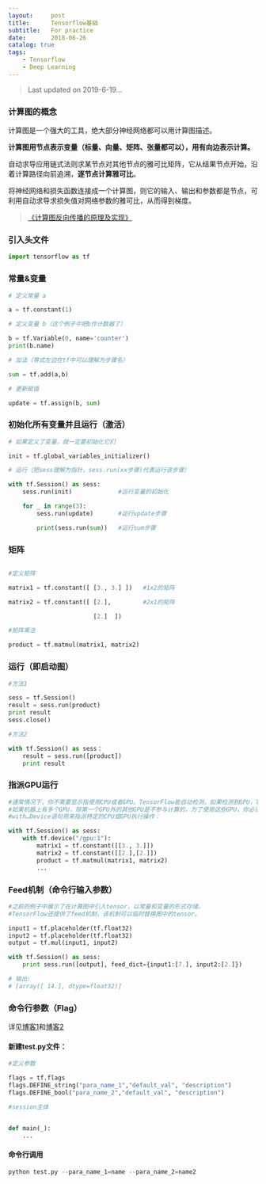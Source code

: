 ```yaml
---
layout:     post
title:      Tensorflow基础
subtitle:   For practice
date:       2018-06-26
catalog: true
tags:
    - Tensorflow
    - Deep Learning
---
```



> Last updated on 2019-6-19...  

### 计算图的概念

计算图是一个强大的工具，绝大部分神经网络都可以用计算图描述。

**计算图用节点表示变量（标量、向量、矩阵、张量都可以），用有向边表示计算。**

自动求导应用链式法则求某节点对其他节点的雅可比矩阵，它从结果节点开始，沿着计算路径向前追溯，**逐节点计算雅可比**。

将神经网络和损失函数连接成一个计算图，则它的输入、输出和参数都是节点，可利用自动求导求损失值对网络参数的雅可比，从而得到梯度。

> [《计算图反向传播的原理及实现》](https://mp.weixin.qq.com/s/KCCsTQ87BThVDcZcAfC68Q)

### 引入头文件

```python
import tensorflow as tf
```

### 常量&变量

```python
# 定义常量 a

a = tf.constant(1)

# 定义变量 b（这个例子中把b作计数器了）

b = tf.Variable(0, name='counter')
print(b.name)

# 加法（等式左边在tf中可以理解为步骤名）

sum = tf.add(a,b)

# 更新赋值

update = tf.assign(b, sum)
```
### 初始化所有变量并且运行（激活）

```python
# 如果定义了变量，就一定要初始化它们

init = tf.global_variables_initializer()

# 运行（把sess理解为指针，sess.run(xx步骤)代表运行该步骤）

with tf.Session() as sess:
    sess.run(init)             #运行变量的初始化

    for _ in range(3):
        sess.run(update)       #运行update步骤

        print(sess.run(sum))   #运行sum步骤
```

### 矩阵

```python

#定义矩阵

matrix1 = tf.constant([ [3., 3.] ])   #1x2的矩阵

matrix2 = tf.constant([ [2.],         #2x1的矩阵

                        [2.]  ])

#矩阵乘法

product = tf.matmul(matrix1, matrix2)
```

### 运行（即启动图）

```python
#方法1

sess = tf.Session()
result = sess.run(product)
print result
sess.close()

#方法2

with tf.Session() as sess：
    result = sess.run([product])
    print result
```

### 指派GPU运行

```python
#通常情况下，你不需要显示指使用CPU或者GPU。TensorFlow能自动检测，如果检测到GPU，TensorFlow会使用第一个GPU来执行操作。
#如果机器上有多个GPU，除第一个GPU外的其他GPU是不参与计算的，为了使用这些GPU，你必须将op明确指派给他们执行。
#with…Device语句用来指派特定的CPU或GPU执行操作：

with tf.Session() as sess:
    with tf.device("/gpu:1"):
        matrix1 = tf.constant([[3., 3.]])
        matrix2 = tf.constant([[2.],[2.]])
        product = tf.matmul(matrix1, matrix2)
        ...
```

### Feed机制（命令行输入参数）

```python
#之前的例子中展示了在计算图中引入tensor，以常量和变量的形式存储。
#TensorFlow还提供了feed机制，该机制可以临时替换图中的tensor。

input1 = tf.placeholder(tf.float32)
input2 = tf.placeholder(tf.float32)
output = tf.mul(input1, input2)

with tf.Session() as sess:
    print sess.run([output], feed_dict={input1:[7.], input2:[2.]})

# 输出:
# [array([ 14.], dtype=float32)]
```

### 命令行参数（Flag）

详见[博客1](https://blog.csdn.net/u012436149/article/details/52870069)和[博客2](https://blog.csdn.net/lyc_yongcai/article/details/73456960)

#### 新建test.py文件：

```python
#定义参数

flags = tf.flags
flags.DEFINE_string("para_name_1","default_val", "description")
flags.DEFINE_bool("para_name_2","default_val", "description")

#session主体


def main(_):
    ...
```

#### 命令行调用

```python
python test.py --para_name_1=name --para_name_2=name2
```
